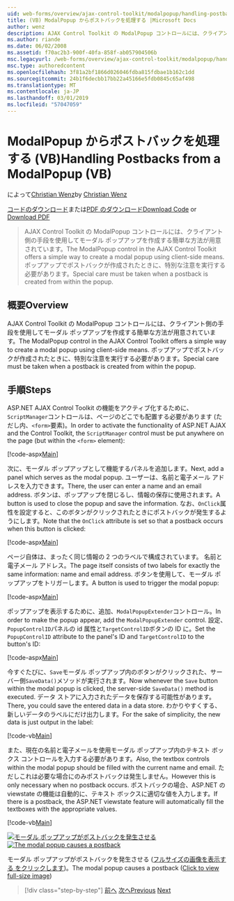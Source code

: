 ```yaml
---
uid: web-forms/overview/ajax-control-toolkit/modalpopup/handling-postbacks-from-a-modalpopup-vb
title: (VB) ModalPopup からポストバックを処理する |Microsoft Docs
author: wenz
description: AJAX Control Toolkit の ModalPopup コントロールには、クライアント側の手段を使用してモーダル ポップアップを作成する簡単な方法が用意されています。 Pos ときに、特別な注意を実行する必要が.
ms.author: riande
ms.date: 06/02/2008
ms.assetid: f70ac2b3-900f-40fa-858f-ab057904506b
msc.legacyurl: /web-forms/overview/ajax-control-toolkit/modalpopup/handling-postbacks-from-a-modalpopup-vb
msc.type: authoredcontent
ms.openlocfilehash: 3f81a2bf1866d026046fdba815fdbae1b162c1dd
ms.sourcegitcommit: 24b1f6decbb17bb22a45166e5fdb0845c65af498
ms.translationtype: MT
ms.contentlocale: ja-JP
ms.lasthandoff: 03/01/2019
ms.locfileid: "57047059"
---
```

<a name="handling-postbacks-from-a-modalpopup-vb"></a><span data-ttu-id="8cfce-104">ModalPopup からポストバックを処理する (VB)</span><span class="sxs-lookup"><span data-stu-id="8cfce-104">Handling Postbacks from a ModalPopup (VB)</span></span>
====================
<span data-ttu-id="8cfce-105">によって[Christian Wenz](https://github.com/wenz)</span><span class="sxs-lookup"><span data-stu-id="8cfce-105">by [Christian Wenz](https://github.com/wenz)</span></span>

<span data-ttu-id="8cfce-106">[コードのダウンロード](http://download.microsoft.com/download/2/4/0/24052038-f942-4336-905b-b60ae56f0dd5/ModalPopup3.vb.zip)または[PDF のダウンロード](http://download.microsoft.com/download/b/6/a/b6ae89ee-df69-4c87-9bfb-ad1eb2b23373/modalpopup3VB.pdf)</span><span class="sxs-lookup"><span data-stu-id="8cfce-106">[Download Code](http://download.microsoft.com/download/2/4/0/24052038-f942-4336-905b-b60ae56f0dd5/ModalPopup3.vb.zip) or [Download PDF](http://download.microsoft.com/download/b/6/a/b6ae89ee-df69-4c87-9bfb-ad1eb2b23373/modalpopup3VB.pdf)</span></span>

> <span data-ttu-id="8cfce-107">AJAX Control Toolkit の ModalPopup コントロールには、クライアント側の手段を使用してモーダル ポップアップを作成する簡単な方法が用意されています。</span><span class="sxs-lookup"><span data-stu-id="8cfce-107">The ModalPopup control in the AJAX Control Toolkit offers a simple way to create a modal popup using client-side means.</span></span> <span data-ttu-id="8cfce-108">ポップアップでポストバックが作成されたときに、特別な注意を実行する必要があります。</span><span class="sxs-lookup"><span data-stu-id="8cfce-108">Special care must be taken when a postback is created from within the popup.</span></span>


## <a name="overview"></a><span data-ttu-id="8cfce-109">概要</span><span class="sxs-lookup"><span data-stu-id="8cfce-109">Overview</span></span>

<span data-ttu-id="8cfce-110">AJAX Control Toolkit の ModalPopup コントロールには、クライアント側の手段を使用してモーダル ポップアップを作成する簡単な方法が用意されています。</span><span class="sxs-lookup"><span data-stu-id="8cfce-110">The ModalPopup control in the AJAX Control Toolkit offers a simple way to create a modal popup using client-side means.</span></span> <span data-ttu-id="8cfce-111">ポップアップでポストバックが作成されたときに、特別な注意を実行する必要があります。</span><span class="sxs-lookup"><span data-stu-id="8cfce-111">Special care must be taken when a postback is created from within the popup.</span></span>

## <a name="steps"></a><span data-ttu-id="8cfce-112">手順</span><span class="sxs-lookup"><span data-stu-id="8cfce-112">Steps</span></span>

<span data-ttu-id="8cfce-113">ASP.NET AJAX Control Toolkit の機能をアクティブ化するために、`ScriptManager`コントロールは、ページのどこでも配置する必要があります (ただし内、`<form>`要素)。</span><span class="sxs-lookup"><span data-stu-id="8cfce-113">In order to activate the functionality of ASP.NET AJAX and the Control Toolkit, the `ScriptManager` control must be put anywhere on the page (but within the `<form>` element):</span></span>

[!code-aspx[Main](handling-postbacks-from-a-modalpopup-vb/samples/sample1.aspx)]

<span data-ttu-id="8cfce-114">次に、モーダル ポップアップとして機能するパネルを追加します。</span><span class="sxs-lookup"><span data-stu-id="8cfce-114">Next, add a panel which serves as the modal popup.</span></span> <span data-ttu-id="8cfce-115">ユーザーは、名前と電子メール アドレスを入力できます。</span><span class="sxs-lookup"><span data-stu-id="8cfce-115">There, the user can enter a name and an email address.</span></span> <span data-ttu-id="8cfce-116">ボタンは、ポップアップを閉じるし、情報の保存に使用されます。</span><span class="sxs-lookup"><span data-stu-id="8cfce-116">A button is used to close the popup and save the information.</span></span> <span data-ttu-id="8cfce-117">なお、`OnClick`属性を設定すると、このボタンがクリックされたときにポストバックが発生するようにします。</span><span class="sxs-lookup"><span data-stu-id="8cfce-117">Note that the `OnClick` attribute is set so that a postback occurs when this button is clicked:</span></span>

[!code-aspx[Main](handling-postbacks-from-a-modalpopup-vb/samples/sample2.aspx)]

<span data-ttu-id="8cfce-118">ページ自体は、まったく同じ情報の 2 つのラベルで構成されています。 名前と電子メール アドレス。</span><span class="sxs-lookup"><span data-stu-id="8cfce-118">The page itself consists of two labels for exactly the same information: name and email address.</span></span> <span data-ttu-id="8cfce-119">ボタンを使用して、モーダル ポップアップをトリガーします。</span><span class="sxs-lookup"><span data-stu-id="8cfce-119">A button is used to trigger the modal popup:</span></span>

[!code-aspx[Main](handling-postbacks-from-a-modalpopup-vb/samples/sample3.aspx)]

<span data-ttu-id="8cfce-120">ポップアップを表示するために、追加、`ModalPopupExtender`コントロール。</span><span class="sxs-lookup"><span data-stu-id="8cfce-120">In order to make the popup appear, add the `ModalPopupExtender` control.</span></span> <span data-ttu-id="8cfce-121">設定、`PopupControlID`パネルの id 属性と`TargetControlID`ボタンの ID に。</span><span class="sxs-lookup"><span data-stu-id="8cfce-121">Set the `PopupControlID` attribute to the panel's ID and `TargetControlID` to the button's ID:</span></span>

[!code-aspx[Main](handling-postbacks-from-a-modalpopup-vb/samples/sample4.aspx)]

<span data-ttu-id="8cfce-122">今すぐたびに、`Save`モーダル ポップアップ内のボタンがクリックされた、サーバー側`SaveData()`メソッドが実行されます。</span><span class="sxs-lookup"><span data-stu-id="8cfce-122">Now whenever the `Save` button within the modal popup is clicked, the server-side `SaveData()` method is executed.</span></span> <span data-ttu-id="8cfce-123">データ ストアに入力されたデータを保存する可能性があります。</span><span class="sxs-lookup"><span data-stu-id="8cfce-123">There, you could save the entered data in a data store.</span></span> <span data-ttu-id="8cfce-124">わかりやすくする、新しいデータのラベルにだけ出力します。</span><span class="sxs-lookup"><span data-stu-id="8cfce-124">For the sake of simplicity, the new data is just output in the label:</span></span>

[!code-vb[Main](handling-postbacks-from-a-modalpopup-vb/samples/sample5.vb)]

<span data-ttu-id="8cfce-125">また、現在の名前と電子メールを使用モーダル ポップアップ内のテキスト ボックス コントロールを入力する必要があります。</span><span class="sxs-lookup"><span data-stu-id="8cfce-125">Also, the textbox controls within the modal popup should be filled with the current name and email.</span></span> <span data-ttu-id="8cfce-126">ただしこれは必要な場合にのみポストバックは発生しません。</span><span class="sxs-lookup"><span data-stu-id="8cfce-126">However this is only necessary when no postback occurs.</span></span> <span data-ttu-id="8cfce-127">ポストバックの場合、ASP.NET の viewstate の機能は自動的に、テキスト ボックスに適切な値を入力します。</span><span class="sxs-lookup"><span data-stu-id="8cfce-127">If there is a postback, the ASP.NET viewstate feature will automatically fill the textboxes with the appropriate values.</span></span>

[!code-vb[Main](handling-postbacks-from-a-modalpopup-vb/samples/sample6.vb)]


<span data-ttu-id="8cfce-128">[![モーダル ポップアップがポストバックを発生させる](handling-postbacks-from-a-modalpopup-vb/_static/image2.png)](handling-postbacks-from-a-modalpopup-vb/_static/image1.png)</span><span class="sxs-lookup"><span data-stu-id="8cfce-128">[![The modal popup causes a postback](handling-postbacks-from-a-modalpopup-vb/_static/image2.png)](handling-postbacks-from-a-modalpopup-vb/_static/image1.png)</span></span>

<span data-ttu-id="8cfce-129">モーダル ポップアップがポストバックを発生させる ([フルサイズの画像を表示する をクリックします](handling-postbacks-from-a-modalpopup-vb/_static/image3.png))。</span><span class="sxs-lookup"><span data-stu-id="8cfce-129">The modal popup causes a postback ([Click to view full-size image](handling-postbacks-from-a-modalpopup-vb/_static/image3.png))</span></span>

> [!div class="step-by-step"]
> <span data-ttu-id="8cfce-130">[前へ](using-modalpopup-with-a-repeater-control-vb.md)
> [次へ](positioning-a-modalpopup-vb.md)</span><span class="sxs-lookup"><span data-stu-id="8cfce-130">[Previous](using-modalpopup-with-a-repeater-control-vb.md)
[Next](positioning-a-modalpopup-vb.md)</span></span>

